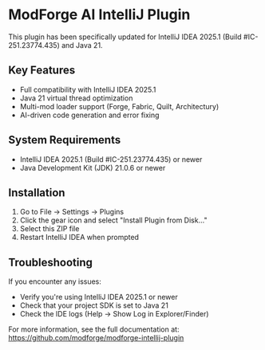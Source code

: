 # ModForge AI IntelliJ Plugin

This plugin has been specifically updated for IntelliJ IDEA 2025.1 (Build #IC-251.23774.435) and Java 21.

## Key Features

- Full compatibility with IntelliJ IDEA 2025.1
- Java 21 virtual thread optimization
- Multi-mod loader support (Forge, Fabric, Quilt, Architectury)
- AI-driven code generation and error fixing

## System Requirements

- IntelliJ IDEA 2025.1 (Build #IC-251.23774.435) or newer
- Java Development Kit (JDK) 21.0.6 or newer

## Installation

1. Go to File → Settings → Plugins
2. Click the gear icon and select "Install Plugin from Disk..."
3. Select this ZIP file
4. Restart IntelliJ IDEA when prompted

## Troubleshooting

If you encounter any issues:
- Verify you're using IntelliJ IDEA 2025.1 or newer
- Check that your project SDK is set to Java 21
- Check the IDE logs (Help → Show Log in Explorer/Finder)

For more information, see the full documentation at:
https://github.com/modforge/modforge-intellij-plugin
